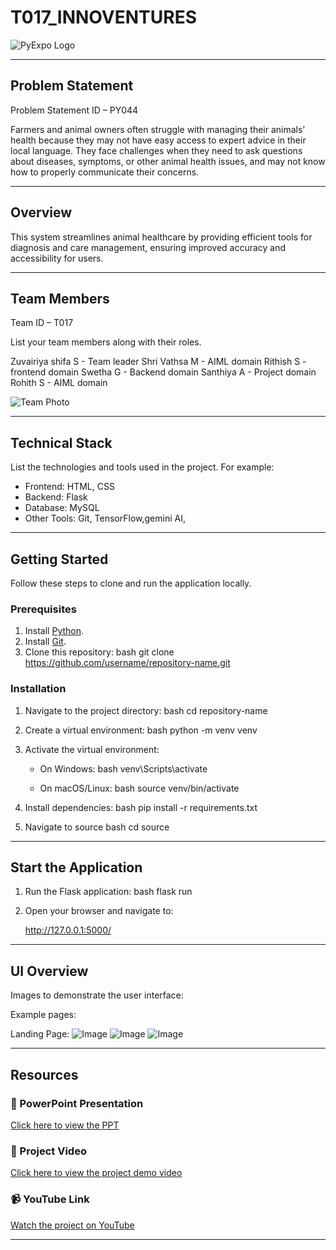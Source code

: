 # T017_INNOVENTURES
![PyExpo Logo](media/pyexpo-logo.png)

---

## Problem Statement

Problem Statement ID – PY044

Farmers and animal owners often struggle with managing their animals' health because they may not have easy access to expert advice in their local language. They face challenges when they need to ask questions about diseases, symptoms, or other animal health issues, and may not know how to properly communicate their concerns.


---

## Overview

This system streamlines animal healthcare by providing efficient tools for diagnosis and care management, ensuring improved accuracy and accessibility for users.

---

## Team Members

Team ID – T017

List your team members along with their roles.

Zuvairiya shifa S - Team leader
Shri Vathsa M - AIML domain
Rithish S - frontend domain
Swetha G - Backend domain
Santhiya A - Project domain
Rohith S - AIML domain

![Team Photo](media/team-photo.png)

---

## Technical Stack

List the technologies and tools used in the project. For example:

- Frontend: HTML, CSS
- Backend: Flask
- Database: MySQL
- Other Tools: Git, TensorFlow,gemini AI,

---

## Getting Started

Follow these steps to clone and run the application locally.

### Prerequisites

1. Install [Python](https://www.python.org/downloads/).
2. Install [Git](https://git-scm.com/).
3. Clone this repository:
   bash
   git clone https://github.com/username/repository-name.git
   

### Installation

1. Navigate to the project directory:
   bash
   cd repository-name
   
2. Create a virtual environment:
   bash
   python -m venv venv
   
3. Activate the virtual environment:
   - On Windows:
     bash
     venv\Scripts\activate
     
   - On macOS/Linux:
     bash
     source venv/bin/activate
     
4. Install dependencies:
   bash
   pip install -r requirements.txt
   
5. Navigate to source
   bash
   cd source
   

---

## Start the Application

1. Run the Flask application:
   bash
   flask run
   
2. Open your browser and navigate to:
   
   http://127.0.0.1:5000/
   

---

## UI Overview

Images to demonstrate the user interface:

Example pages:

Landing Page:
   ![Image](https://github.com/user-attachments/assets/d11972a6-dea4-4ad0-beab-c013f42c472b)
   ![Image](https://github.com/user-attachments/assets/496fe99d-23d3-427c-bed1-c7f18c702c75)
   ![Image](https://github.com/user-attachments/assets/496fe99d-23d3-427c-bed1-c7f18c702c75)
   



---

## Resources

### 📄 PowerPoint Presentation
[Click here to view the PPT](insert-drive-link-here)

### 🎥 Project Video
[Click here to view the project demo video](insert-drive-link-here)

### 📹 YouTube Link
[Watch the project on YouTube](insert-youtube-link-here)

---
